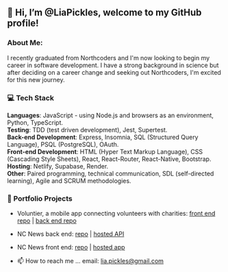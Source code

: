 ## 👋 Hi, I’m @LiaPickles, welcome to my GitHub profile!
  
### About Me:
I recently graduated from Northcoders and I'm now looking to begin my career in software development. I have a strong background in science but after deciding on a career change and seeking out Northcoders, I'm excited for this new journey. 

### 💻 Tech Stack 
**Languages**: JavaScript - using Node.js and browsers as an environment, Python, TypeScript.  
**Testing**: TDD (test driven development), Jest, Supertest.  
**Back-end Development**: Express, Insomnia, SQL (Structured Query Language), PSQL (PostgreSQL), OAuth.  
**Front-end Development**: HTML (Hyper Text Markup Language), CSS (Cascading Style Sheets), React, React-Router, React-Native, Bootstrap.  
**Hosting**: Netlify, Supabase, Render.  
**Other**: Paired programming, technical communication, SDL (self-directed learning), Agile and SCRUM methodologies. 

### 🌟 Portfolio Projects 
- Voluntier, a mobile app connecting volunteers with charities: [front end repo](https://github.com/hexmax-nc/fe-voluntier) | [back end repo](https://github.com/Joseph-Lee98/be-voluntier)
- NC News back end: [repo](https://github.com/LiaPickles/be-nc-news) | [hosted API](https://nc-news-a5kg.onrender.com/api)
- NC News front end: [repo](https://github.com/LiaPickles/fe-nc-news) | [hosted app](https://tranquil-blini-99597f.netlify.app)

- 📫 How to reach me ... email: lia.pickles@gmail.com


